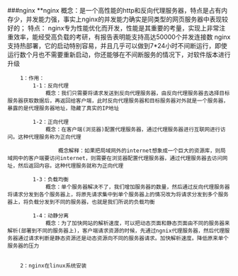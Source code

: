 ###nginx
    **nginx
        概念：是一个高性能的http和反向代理服务器，特点是占有内存少，并发能力强，事实上nginx的并发能力确实是同类型的网页服务器中表现较好的；
        特点：
            nginx专为性能优化而开发，性能是其重要的考量，实现上非常注重效率，能经受高负载的考研，有报告表明能支持高达50000个并发连接数
            nginx支持热部署，它的启动特别容易，并且几乎可以做到7*24小时不间断运行，即使运行数个月也不需要重新启动，你还能够在不间断服务的情况下，对软件版本进行升级

        1：作用：
            1-1：反向代理
                概念：我们只需要将请求发送到反向代理服务器，由反向代理服务器去选择目标服务器获取数据后，再返回给客户端，此时反向代理服务器和目标服务器对外就是一个服务器，暴露的是代理服务器地址，隐藏了真实的IP地址

            1-2：正向代理
                概念：在客户端(浏览器)配置代理服务器，通过代理服务器进行互联网进行访问。这种代理服务称为正向代理

                    概念解释：如果把局域网外的internet想象成一个巨大的资源库，则局域网中的客户端要访问internet，则需要在浏览器配置代理服务器，通过代理服务器去访问网址，然后返回内容。这种代理服务就称为正向代理

            1-3：负载均衡
                概念：单个服务器解决不了，我们增加服务器的数量，然后通过反向代理服务器将请求分发到各个服务器上，将原先请求集中到单个服务器上的情况改为将请求分发到多个服务器上，将负载分发到不同的服务器，也就是我们所说的负载均衡

            1-4：动静分离
                概念：为了加快网站的解析速度，可以把动态页面和静态页面由不同的服务器来解析(部署到不同的服务器上)，客户端请求资源的时候，先通过ngnix代理服务器，然后代理服务器通过请求判断是静态资源还是动态资源向不同的服务器请求。加快解析速度。降低原来单个服务器的压力

        
        2：nginx在linux系统安装
            

                
            

                